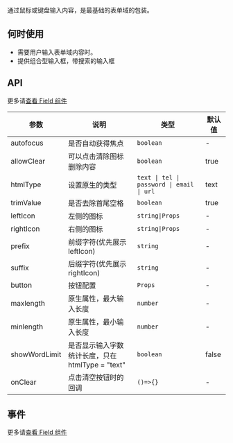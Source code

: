 通过鼠标或键盘输入内容，是最基础的表单域的包装。

## 何时使用

- 需要用户输入表单域内容时。
- 提供组合型输入框，带搜索的输入框

## API

更多请[查看 Field 组件](#!components!index?type=Field&tab=docs)

| 参数 | 说明 | 类型 | 默认值 |
| --- | --- | --- | --- |
| autofocus | 是否自动获得焦点 | `boolean` | - |
| allowClear | 可以点击清除图标删除内容 | `boolean` | true |
| htmlType | 设置原生的类型 | `text \| tel \| password \| email \| url` | text |
| trimValue | 是否去除首尾空格 | `boolean` | true |
| leftIcon | 左侧的图标 | `string\|Props` | - |
| rightIcon | 右侧的图标 | `string\|Props` | - |
| prefix | 前缀字符(优先展示 leftIcon) | `string` | - |
| suffix | 后缀字符(优先展示 rightIcon) | `string` | - |
| button | 按钮配置 | `Props` | - |
| maxlength | 原生属性，最大输入长度 | `number` | - |
| minlength | 原生属性，最小输入长度 | `number` | - |
| showWordLimit | 是否显示输入字数统计长度，只在 htmlType = "text" | `boolean` | false |
| onClear | 点击清空按钮时的回调 | `()=>{}` | - |

## 事件

更多请[查看 Field 组件](#!components!index?type=Field&tab=docs)
